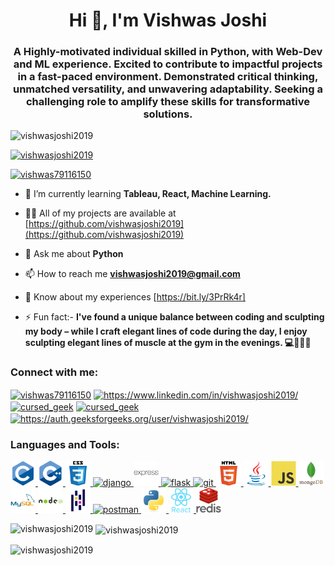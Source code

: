 <h1 align="center">Hi 👋, I'm Vishwas Joshi</h1>
<h3 align="center">A Highly-motivated individual skilled in Python, with Web-Dev and ML experience. Excited to contribute to impactful projects in a fast-paced environment. Demonstrated critical thinking, unmatched versatility, and unwavering adaptability. Seeking a challenging role to amplify these skills for transformative solutions.</h3>

<p align="left"> <img src="https://komarev.com/ghpvc/?username=vishwasjoshi2019&label=Profile%20views&color=0e75b6&style=flat" alt="vishwasjoshi2019" /> </p>

<p align="left"> <a href="https://github.com/ryo-ma/github-profile-trophy"><img src="https://github-profile-trophy.vercel.app/?username=vishwasjoshi2019" alt="vishwasjoshi2019" /></a> </p>

<p align="left"> <a href="https://twitter.com/vishwas79116150" target="blank"><img src="https://img.shields.io/twitter/follow/vishwas79116150?logo=twitter&style=for-the-badge" alt="vishwas79116150" /></a> </p>

- 🌱 I’m currently learning **Tableau, React, Machine Learning.**

- 👨‍💻 All of my projects are available at [https://github.com/vishwasjoshi2019](https://github.com/vishwasjoshi2019)

- 💬 Ask me about **Python**

- 📫 How to reach me **vishwasjoshi2019@gmail.com**

- 📄 Know about my experiences [https://bit.ly/3PrRk4r]

- ⚡ Fun fact:- **I've found a unique balance between coding and sculpting my body – while I craft elegant lines of code during the day, I enjoy sculpting elegant lines of muscle at the gym in the evenings. 💻💪🏋️‍♀️**

<h3 align="left">Connect with me:</h3>
<p align="left">
<a href="https://twitter.com/vishwas79116150" target="blank"><img align="center" src="https://raw.githubusercontent.com/rahuldkjain/github-profile-readme-generator/master/src/images/icons/Social/twitter.svg" alt="vishwas79116150" height="30" width="40" /></a>
<a href="https://linkedin.com/in/https://www.linkedin.com/in/vishwasjoshi2019/" target="blank"><img align="center" src="https://raw.githubusercontent.com/rahuldkjain/github-profile-readme-generator/master/src/images/icons/Social/linked-in-alt.svg" alt="https://www.linkedin.com/in/vishwasjoshi2019/" height="30" width="40" /></a>
<a href="https://instagram.com/cursed_geek" target="blank"><img align="center" src="https://raw.githubusercontent.com/rahuldkjain/github-profile-readme-generator/master/src/images/icons/Social/instagram.svg" alt="cursed_geek" height="30" width="40" /></a>
<a href="https://www.leetcode.com/cursed_geek" target="blank"><img align="center" src="https://raw.githubusercontent.com/rahuldkjain/github-profile-readme-generator/master/src/images/icons/Social/leet-code.svg" alt="cursed_geek" height="30" width="40" /></a>
<a href="https://auth.geeksforgeeks.org/user/https://auth.geeksforgeeks.org/user/vishwasjoshi2019/" target="blank"><img align="center" src="https://raw.githubusercontent.com/rahuldkjain/github-profile-readme-generator/master/src/images/icons/Social/geeks-for-geeks.svg" alt="https://auth.geeksforgeeks.org/user/vishwasjoshi2019/" height="30" width="40" /></a>
</p>

<h3 align="left">Languages and Tools:</h3>
<p align="left"> <a href="https://www.cprogramming.com/" target="_blank" rel="noreferrer"> <img src="https://raw.githubusercontent.com/devicons/devicon/master/icons/c/c-original.svg" alt="c" width="40" height="40"/> </a> <a href="https://www.w3schools.com/cpp/" target="_blank" rel="noreferrer"> <img src="https://raw.githubusercontent.com/devicons/devicon/master/icons/cplusplus/cplusplus-original.svg" alt="cplusplus" width="40" height="40"/> </a> <a href="https://www.w3schools.com/css/" target="_blank" rel="noreferrer"> <img src="https://raw.githubusercontent.com/devicons/devicon/master/icons/css3/css3-original-wordmark.svg" alt="css3" width="40" height="40"/> </a> <a href="https://www.djangoproject.com/" target="_blank" rel="noreferrer"> <img src="https://cdn.worldvectorlogo.com/logos/django.svg" alt="django" width="40" height="40"/> </a> <a href="https://expressjs.com" target="_blank" rel="noreferrer"> <img src="https://raw.githubusercontent.com/devicons/devicon/master/icons/express/express-original-wordmark.svg" alt="express" width="40" height="40"/> </a> <a href="https://flask.palletsprojects.com/" target="_blank" rel="noreferrer"> <img src="https://www.vectorlogo.zone/logos/pocoo_flask/pocoo_flask-icon.svg" alt="flask" width="40" height="40"/> </a> <a href="https://git-scm.com/" target="_blank" rel="noreferrer"> <img src="https://www.vectorlogo.zone/logos/git-scm/git-scm-icon.svg" alt="git" width="40" height="40"/> </a> <a href="https://www.w3.org/html/" target="_blank" rel="noreferrer"> <img src="https://raw.githubusercontent.com/devicons/devicon/master/icons/html5/html5-original-wordmark.svg" alt="html5" width="40" height="40"/> </a> <a href="https://www.java.com" target="_blank" rel="noreferrer"> <img src="https://raw.githubusercontent.com/devicons/devicon/master/icons/java/java-original.svg" alt="java" width="40" height="40"/> </a> <a href="https://developer.mozilla.org/en-US/docs/Web/JavaScript" target="_blank" rel="noreferrer"> <img src="https://raw.githubusercontent.com/devicons/devicon/master/icons/javascript/javascript-original.svg" alt="javascript" width="40" height="40"/> </a> <a href="https://www.mongodb.com/" target="_blank" rel="noreferrer"> <img src="https://raw.githubusercontent.com/devicons/devicon/master/icons/mongodb/mongodb-original-wordmark.svg" alt="mongodb" width="40" height="40"/> </a> <a href="https://www.mysql.com/" target="_blank" rel="noreferrer"> <img src="https://raw.githubusercontent.com/devicons/devicon/master/icons/mysql/mysql-original-wordmark.svg" alt="mysql" width="40" height="40"/> </a> <a href="https://nodejs.org" target="_blank" rel="noreferrer"> <img src="https://raw.githubusercontent.com/devicons/devicon/master/icons/nodejs/nodejs-original-wordmark.svg" alt="nodejs" width="40" height="40"/> </a> <a href="https://pandas.pydata.org/" target="_blank" rel="noreferrer"> <img src="https://raw.githubusercontent.com/devicons/devicon/2ae2a900d2f041da66e950e4d48052658d850630/icons/pandas/pandas-original.svg" alt="pandas" width="40" height="40"/> </a> <a href="https://postman.com" target="_blank" rel="noreferrer"> <img src="https://www.vectorlogo.zone/logos/getpostman/getpostman-icon.svg" alt="postman" width="40" height="40"/> </a> <a href="https://www.python.org" target="_blank" rel="noreferrer"> <img src="https://raw.githubusercontent.com/devicons/devicon/master/icons/python/python-original.svg" alt="python" width="40" height="40"/> </a> <a href="https://reactjs.org/" target="_blank" rel="noreferrer"> <img src="https://raw.githubusercontent.com/devicons/devicon/master/icons/react/react-original-wordmark.svg" alt="react" width="40" height="40"/> </a> <a href="https://redis.io" target="_blank" rel="noreferrer"> <img src="https://raw.githubusercontent.com/devicons/devicon/master/icons/redis/redis-original-wordmark.svg" alt="redis" width="40" height="40"/> </a> </p>

<p><img align="left" src="https://github-readme-stats.vercel.app/api/top-langs?username=vishwasjoshi2019&show_icons=true&locale=en&layout=compact" alt="vishwasjoshi2019" /></p>

<p>&nbsp;<img align="center" src="https://github-readme-stats.vercel.app/api?username=vishwasjoshi2019&show_icons=true&locale=en" alt="vishwasjoshi2019" /></p>

<p><img align="center" src="https://github-readme-streak-stats.herokuapp.com/?user=vishwasjoshi2019&" alt="vishwasjoshi2019" /></p>
